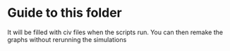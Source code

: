 # Guide to this folder

It will be filled with civ files when the scripts run.  You can then remake the graphs without rerunning the simulations